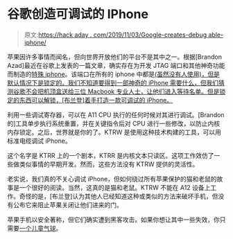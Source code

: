 # 谷歌创造可调试的 IPhone

> 原文:[https://hack aday . com/2019/11/03/Google-creates-debug able-iphone/](https://hackaday.com/2019/11/03/google-creates-debuggable-iphone/)

苹果因许多事情而闻名，但向世界开放他们的平台不是其中之一。根据[Brandon Azad]最近在谷歌上发表的一篇文章，确实存在为开发 JTAG 端口和其他神奇功能而制造的[特殊 iphone](https://googleprojectzero.blogspot.com/2019/10/ktrw-journey-to-build-debuggable-iphone.html)。该端口在所有的 iphone 中都是[(虽然没有人使用)，但是默认情况下是锁定的。我们不知道要得到一部神奇的 iPhone 需要什么，但我们猜测谷歌不会把机顶盒送给三位 Macbook 专业人士，让他们进入等待名单。但是锁定的东西可以解锁，[布兰登]着手打造一款可调试的 iPhone。](https://www.theiphonewiki.com/wiki/Baseband_JTAG)

利用一些调试寄存器，可以在 A11 CPU 执行的任何时候对其进行调试。[Brandon 的]工具单步执行系统重置，并在关键指令后对 CPU 进行一些修改，以防止内核内存锁定。之后，世界就是你的了。KTRW 是使用这种技术构建的工具，可以用标准电缆调试 iPhone。

这个名字是 KTRR 上的一个剧本，KTRR 是内核文本只读区。这项工作效仿了一些做类似事情的早期开发。然而，这些方法没有 KTRW 提供的灵活性。

老实说，我们真的不关心调试 iPhone，但如何绕过所有苹果保护的猫和老鼠的故事是一个很好的阅读。当然，这真的是猫和老鼠。KTRW 不能在 A12 设备上工作。奇怪的是，[布兰登]认为其他人已经知道这种或类似的方法来破坏手机，但没有公布它来阻止苹果关闭让他们进来的门。

苹果手机以安全著称，但它们确实遭到黑客攻击。如果你想让其中一些失效，你只需要[一个儿童气球](https://hackaday.com/2018/10/31/helium-can-stop-your-iphone-maybe-other-mems-too/)。
